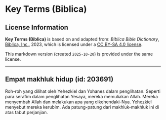 # Key Terms (Biblica)

## License Information

**Key Terms (Biblica)** is based on and adapted from: _Biblica Bible Dictionary_, [Biblica, Inc.](https://www.biblica.com/), 2023, which is licensed under a [CC BY-SA 4.0 license](https://creativecommons.org/licenses/by-sa/4.0/legalcode.en).

This markdown version (created `2025-10-20`) is provided under the same license.



--------------------------------

## Empat makhluk hidup (id: 203691)

Roh\-roh yang dilihat oleh Yehezkiel dan Yohanes dalam penglihatan. Seperti para serafim dalam penglihatan Yesaya, mereka memuliakan Allah. Mereka menyembah Allah dan melakukan apa yang dikehendaki\-Nya. Yehezkiel menyebut mereka kerubim. Ada patung\-patung dari makhluk\-makhluk ini di atas tabut perjanjian.


